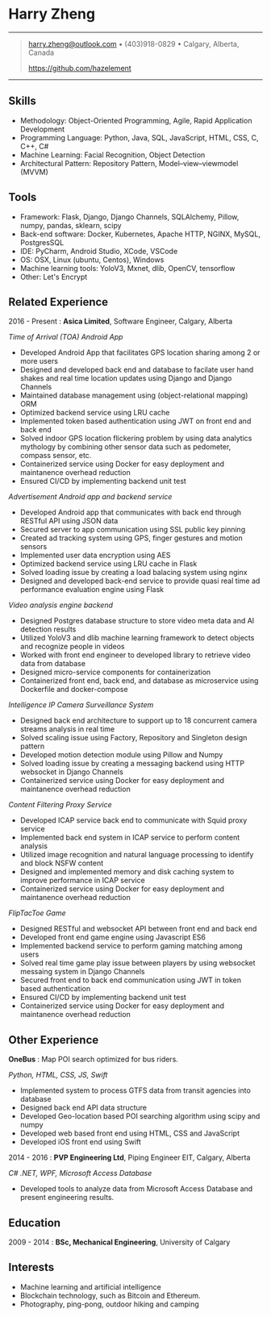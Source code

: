 Harry Zheng
============

----

> <harry.zheng@outlook.com> • (403)918-0829 • Calgary, Alberta, Canada
> 
> https://github.com/hazelement

----

Skills
------

* Methodology: Object-Oriented Programming, Agile, Rapid Application Development
* Programming Language: Python, Java, SQL, JavaScript, HTML, CSS, C, C++, C#
* Machine Learning: Facial Recognition, Object Detection
* Architectural Pattern: Repository Pattern, Model–view–viewmodel (MVVM)

Tools
-----

* Framework: Flask, Django, Django Channels, SQLAlchemy, Pillow, numpy, pandas, sklearn, scipy
* Back-end software: Docker, Kubernetes, Apache HTTP, NGINX, MySQL, PostgresSQL
* IDE: PyCharm, Android Studio, XCode, VSCode
* OS: OSX, Linux (ubuntu, Centos), Windows
* Machine learning tools: YoloV3, Mxnet, dlib, OpenCV, tensorflow
* Other: Let's Encrypt

Related Experience
----------

2016 - Present
:	**Asica Limited**, Software Engineer, Calgary, Alberta

*Time of Arrival (TOA) Android App*

* Developed Android App that facilitates GPS location sharing among 2 or more users
* Designed and developed back end and database to facilate user hand shakes and real time location updates using Django and Django Channels
* Maintained database management using (object-relational mapping) ORM 
* Optimized backend service using LRU cache
* Implemented token based authentication using JWT on front end and back end
* Solved indoor GPS location flickering problem by using data analytics mythology by combining other sensor data such as pedometer, compass sensor, etc.
* Containerized service using Docker for easy deployment and maintanence overhead reduction
* Ensured CI/CD by implementing backend unit test

*Advertisement Android app and backend service*

* Developed Android app that communicates with back end through RESTful API using JSON data
* Secured server to app communication using SSL public key pinning
* Created ad tracking system using GPS, finger gestures and motion sensors
* Implemented user data encryption using AES
* Optimized backend service using LRU cache in Flask
* Solved loading issue by creating a load balacing system using nginx
* Designed and developed back-end service to provide quasi real time ad performance evaluation engine using Flask

*Video analysis engine backend*

* Designed Postgres database structure to store video meta data and AI detection results
* Utilized YoloV3 and dlib machine learning framework to detect objects and recognize people in videos
* Worked with front end engineer to developed library to retrieve video data from database
* Designed micro-service components for containerization
* Containerized front end, back end, and database as microservice using Dockerfile and docker-compose

*Intelligence IP Camera Surveillance System*

* Designed back end architecture to support up to 18 concurrent camera streams analysis in real time
* Solved scaling issue using Factory, Repository and Singleton design pattern
* Developed motion detection module using Pillow and Numpy
* Solved loading issue by creating a messaging backend using HTTP websocket in Django Channels
* Containerized service using Docker for easy deployment and maintanence overhead reduction

*Content Filtering Proxy Service*

* Developed ICAP service back end to communicate with Squid proxy service
* Implemented back end system in ICAP service to perform content analysis
* Utilized image recognition and natural language processing to identify and block NSFW content
* Designed and implemented memory and disk caching system to improve performance in ICAP service
* Containerized service using Docker for easy deployment and maintanence overhead reduction

*FlipTacToe Game*

* Designed RESTful and websocket API between front end and back end 
* Developed front end game engine using Javascript ES6
* Implemented backend service to perform gaming matching among users
* Solved real time game play issue between players by using websocket messaing system in Django Channels
* Secured front end to back end communication using JWT in token based authentication
* Ensured CI/CD by implementing backend unit test
* Containerized service using Docker for easy deployment and maintanence overhead reduction

Other Experience
--------------------

**OneBus**
:   Map POI search optimized for bus riders. 

*Python, HTML, CSS, JS, Swift*

* Implemented system to process GTFS data from transit agencies into database
* Designed back end API data structure
* Developed Geo-location based POI searching algorithm using scipy and numpy
* Developed web based front end using HTML, CSS and JavaScript
* Developed iOS front end using Swift


2014 - 2016
:	**PVP Engineering Ltd**, Piping Engineer EIT, Calgary, Alberta

*C# .NET, WPF, Microsoft Access Database*

* Developed tools to analyze data from Microsoft Access Database and present engineering results.



Education
---------

2009 - 2014
:   **BSc, Mechanical Engineering**, University of Calgary


Interests
----------------------------------------
* Machine learning and artificial intelligence
* Blockchain technology, such as Bitcoin and Ethereum.
* Photography, ping-pong, outdoor hiking and camping
